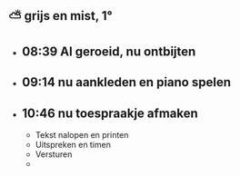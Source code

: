 ## ⛅ grijs en mist, 1°
- ## 08:39 Al geroeid, nu ontbijten
- ## 09:14 nu aankleden en piano spelen
- ## 10:46 nu toespraakje afmaken
	- Tekst nalopen en printen
	- Uitspreken en timen
	- Versturen
	-